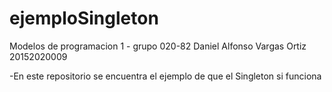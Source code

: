 # ejemploSingleton

Modelos de programacion 1 - grupo 020-82
Daniel Alfonso Vargas Ortiz  20152020009


-En este repositorio se encuentra el ejemplo de que el Singleton si funciona
